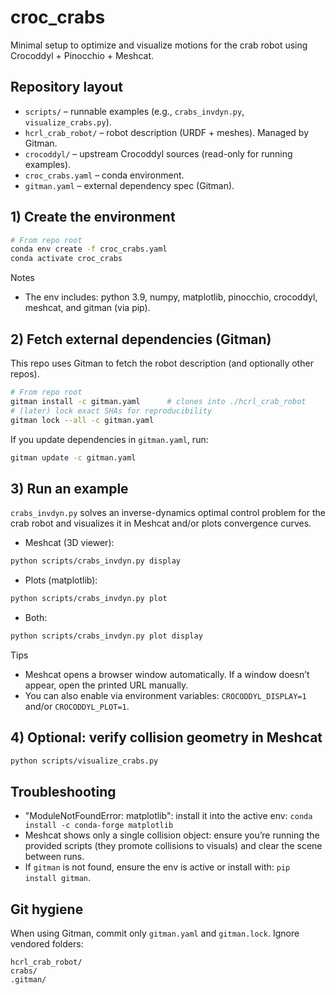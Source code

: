 # croc_crabs

Minimal setup to optimize and visualize motions for the crab robot using Crocoddyl + Pinocchio + Meshcat.

## Repository layout

- `scripts/` – runnable examples (e.g., `crabs_invdyn.py`, `visualize_crabs.py`).
- `hcrl_crab_robot/` – robot description (URDF + meshes). Managed by Gitman.
- `crocoddyl/` – upstream Crocoddyl sources (read-only for running examples).
- `croc_crabs.yaml` – conda environment.
- `gitman.yaml` – external dependency spec (Gitman).

## 1) Create the environment

```bash
# From repo root
conda env create -f croc_crabs.yaml
conda activate croc_crabs
```

Notes
- The env includes: python 3.9, numpy, matplotlib, pinocchio, crocoddyl, meshcat, and gitman (via pip).

## 2) Fetch external dependencies (Gitman)

This repo uses Gitman to fetch the robot description (and optionally other repos).

```bash
# From repo root
gitman install -c gitman.yaml      # clones into ./hcrl_crab_robot
# (later) lock exact SHAs for reproducibility
gitman lock --all -c gitman.yaml
```

If you update dependencies in `gitman.yaml`, run:
```bash
gitman update -c gitman.yaml
```

## 3) Run an example

`crabs_invdyn.py` solves an inverse-dynamics optimal control problem for the crab robot
and visualizes it in Meshcat and/or plots convergence curves.

- Meshcat (3D viewer):
```bash
python scripts/crabs_invdyn.py display
```
- Plots (matplotlib):
```bash
python scripts/crabs_invdyn.py plot
```
- Both:
```bash
python scripts/crabs_invdyn.py plot display
```

Tips
- Meshcat opens a browser window automatically. If a window doesn’t appear, open the printed URL manually.
- You can also enable via environment variables: `CROCODDYL_DISPLAY=1` and/or `CROCODDYL_PLOT=1`.

## 4) Optional: verify collision geometry in Meshcat

```bash
python scripts/visualize_crabs.py
```

## Troubleshooting

- "ModuleNotFoundError: matplotlib": install it into the active env:
  `conda install -c conda-forge matplotlib`
- Meshcat shows only a single collision object: ensure you’re running the provided scripts (they promote collisions to visuals) and clear the scene between runs.
- If `gitman` is not found, ensure the env is active or install with: `pip install gitman`.

## Git hygiene

When using Gitman, commit only `gitman.yaml` and `gitman.lock`. Ignore vendored folders:
```
hcrl_crab_robot/
crabs/
.gitman/
```
